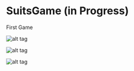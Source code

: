 # SuitsGame (in Progress)

First Game

![alt tag](https://user-images.githubusercontent.com/45259348/92417439-69108200-f162-11ea-988a-1f9a00ea7aa8.png)

![alt tag](https://user-images.githubusercontent.com/45259348/92417431-60b84700-f162-11ea-8284-c8961ce1d3d8.png)

![alt tag](https://user-images.githubusercontent.com/45259348/92417444-762d7100-f162-11ea-8ceb-7c3b302205e3.png)


